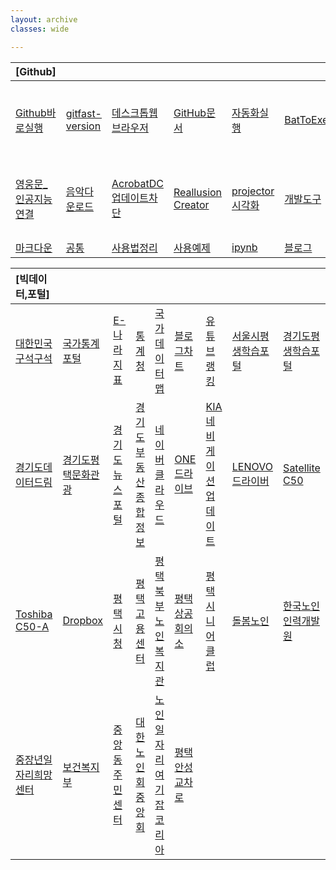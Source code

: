 ```yaml
---
layout: archive
classes: wide

---
```


|[Github]|     |     |     |     |     |     |     |     |     |     |
| :--- | :--- | :--- | :--- | :--- | :--- | :--- | :--- | :--- | :--- | :--- |
| [Github바로실행](https://choiseokwon.tistory.com/196) | [gitfast-version](https://git-scm.com/book/ko/v2) | [데스크톱웹브라우저](https://www.sysnet.pe.kr/Default.aspx?mode=2&sub=0&detail=1&pageno=0&wid=11239&rssMode=1&wtype=0) | [GitHub문서](https://docs.github.com/en/get-started/quickstart/hello-world) | [자동화실행](https://www.executeautomation.com/) | [BatToExe](https://softfamous.com/bat-to-exe-converter/) | [iu6yhgtfr](http://127.0.0.1:5555) | [Sign Unity](https://id.unity.com/en/conversations/fdd3477a-a77d-4eb3-afed-14e30f888bef00af) | [UNITY다운로드](https://unity.com/kr/download) | [유니티엔진](https://www.youtube.com/watch?v=EqoU1PodQQ4&t=56s) | [github Top Repo](https://github.com/) |
| [영웅문_인공지능연결](https://www.kiwoom.com/h/customer/download/VChannelHts4View) | [음악다운로드](https://thisiswhyimyoung.com/%EC%A0%80%EC%9E%91%EA%B6%8C-%EC%97%86%EB%8A%94-%EC%9D%8C%EC%95%85-%EB%8B%A4%EC%9A%B4%EB%A1%9C%EB%93%9C-bgm-%EB%B8%8C%EA%B8%88/) | [AcrobatDC업데이트차단](https://oooh.co.kr/entry/%EC%95%84%ED%81%AC%EB%A1%9C%EB%B2%B3-%EC%9E%90%EB%8F%99-%EC%97%85%EB%8D%B0%EC%9D%B4%ED%8A%B8-%EB%81%84%EA%B8%B0-%EC%B0%A8%EB%8B%A8-Adobe-Acrobat-DC) | [Reallusion Creator](https://ko.taiwebs.com/windows/download-reallusion-character-creator-5434.html) | [projector시각화](https://projector.tensorflow.org/) | [개발도구](https://ai.google/tools/) | [Microsoft365](https://www.office.com/?auth=1) | [테이블만들기](https://www.tablesgenerator.com/markdown_tables) | [원문요약](https://www.markdownguide.org/basic-syntax) | [깃허브확장](http://www.rubycoloredglasses.com/2013/04/languages-supported-by-github-flavored-markdown/) | [HTML Codes](https://ascii.cl/htmlcodes.htm) |
| [마크다운](http://taewan.kim/post/markdown/#chapter-2) | [공통](https://gist.github.com/ihoneymon/652be052a0727ad59601) | [사용법정리](https://heropy.blog/2017/09/30/markdown/) | [사용예제](https://theorydb.github.io/envops/2019/05/22/envops-blog-how-to-use-md/) | [ipynb](https://colab.research.google.com/github/illhyhl1111/SNU_ML2019/blob/master/Lab1_1.ipynb#scrollTo=EGGNfGx5HUQU) | [블로그](https://eggjini.tistory.com/7) | []() | []() | []() | []() | []() |



|[빅데이터,포털]|     |     |     |     |     |     |     |     |
| :--- | :--- | :--- | :--- | :--- | :--- | :--- | :--- | :--- |
[대한민국 구석구석](https://korean.visitkorea.or.kr/main/main.do#home) | [국가통계포털](https://kosis.kr/index/index.do) | [E-나라 지표](https://www.index.go.kr/potal/idx/keyBord.do) | [통계청](https://kostat.go.kr/portal/korea/index.action) | [국가데이터맵](https://www.data.go.kr/tcs/opd/ndm/view.do) | [블로그차트](https://www.blogchart.co.kr/chart/theme) | [유튜브랭킹](https://youtube-rank.com/) | [서울시평생학습포털](https://sll.seoul.go.kr/main/MainView.do) | [경기도평생학습포털](https://www.gseek.kr/member/rl/main.do) |
| [경기도데이터드림](https://data.gg.go.kr/portal/mainPage.do) | [경기도평택문화관광](https://www.pyeongtaek.go.kr/tour/main.do) | [경기도뉴스포털](https://gnews.gg.go.kr/news/news_detail_m.do?number=202111111657067108C070) | [경기도 부동산종합정보](https://gris.gg.go.kr/ost/oneStopView.do) | [네이버클라우드](https://mybox.naver.com/about/introduce) | [ONE드라이브](https://onedrive.live.com/?id=AFE24E4AFACE3B0D%21102&cid=AFE24E4AFACE3B0D) | [KIA네비게이션업데이트](https://update.kia.com/KR/KO/updateGuide) | [LENOVO드라이버](https://pcsupport.lenovo.com/ca/ko/products/laptops-and-netbooks/300-series/330-15ikb-type-81dc/81dc/81dc004ukr/pf17zx37/downloads/automatic-driver-update) | [Satellite C50](http://toshibadriversdownload.com/satellite-c50-ast3nx4-windows-8-1-64bit-drivers/) |
| [Toshiba C50-A](https://www.driverscape.com/manufacturers/toshiba/laptops-desktops/satellite-c50-a/34352) | [Dropbox](https://www.dropbox.com/login?cont=https%3A%2F%2Fwww.dropbox.com%2Fhome) | [평택시청](https://www.pyeongtaek.go.kr/intro.jsp) | [평택고용센터](https://www.work.go.kr/pyeongtaek/main.do) | [평택북부노인복지관](https://www.pyeongtaek.go.kr/intro.jsp) | [평택상공회의소](https://pyeongtaekcci.korcham.net/front/user/main.do) | [평택시니어클럽](http://www.ptseniorclub.or.kr/) | [돌봄노인](https://bbnoin.or.kr:41004/) | [한국노인인력개발원](https://www.kordi.or.kr/main.do) |
| [중장년일자리희망센터](http://pyeongtaekcci.korcham.net/front/board/boardContentsView.do?boardId=10160&contId=49064&menuId=1318) | [보건복지부](http://www.mohw.go.kr) | [중앙동주민센터](https://www.pyeongtaek.go.kr/csc/jungang/contents.do?mId=0205000000) | [대한노인회중앙회](http://www.koreapeople.co.kr/) | [노인일자리여기](https://www.seniorro.or.kr:4431) [잡코리아](https://www.jobkorea.co.kr/) | [평택안성교차로](http://www.ptkcr.com/) | []() | []() |
